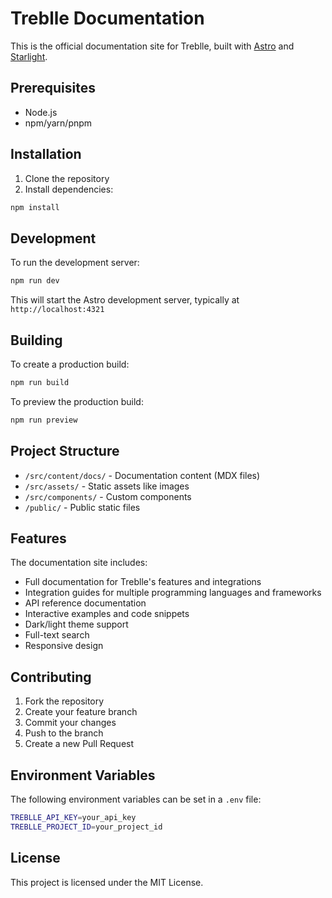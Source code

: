 # Treblle Documentation

This is the official documentation site for Treblle, built with [Astro](https://astro.build/) and [Starlight](https://starlight.astro.build/).

## Prerequisites

- Node.js
- npm/yarn/pnpm

## Installation

1. Clone the repository
2. Install dependencies:

```bash
npm install
```

## Development

To run the development server:

```bash
npm run dev
```

This will start the Astro development server, typically at `http://localhost:4321`

## Building

To create a production build:

```bash
npm run build
```

To preview the production build:

```bash
npm run preview
```

## Project Structure

- `/src/content/docs/` - Documentation content (MDX files)
- `/src/assets/` - Static assets like images
- `/src/components/` - Custom components
- `/public/` - Public static files

## Features

The documentation site includes:

- Full documentation for Treblle's features and integrations
- Integration guides for multiple programming languages and frameworks
- API reference documentation
- Interactive examples and code snippets
- Dark/light theme support
- Full-text search
- Responsive design

## Contributing

1. Fork the repository
2. Create your feature branch
3. Commit your changes
4. Push to the branch
5. Create a new Pull Request

## Environment Variables

The following environment variables can be set in a `.env` file:

```bash
TREBLLE_API_KEY=your_api_key
TREBLLE_PROJECT_ID=your_project_id
```

## License

This project is licensed under the MIT License.
